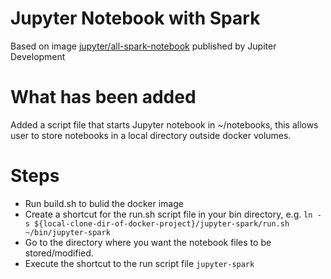 # Jupyter Notebook with Spark

Based on image [jupyter/all-spark-notebook](https://hub.docker.com/r/jupyter/all-spark-notebook/)  published by Jupiter Development


# What has been added

Added a script file that starts Jupyter notebook in ~/notebooks, this allows user to store notebooks in a local directory outside docker volumes.  


# Steps

- Run build.sh to bulid the docker image
- Create a shortcut for the run.sh script file in your bin directory, e.g.
``` ln -s ${local-clone-dir-of-docker-project}/jupyter-spark/run.sh ~/bin/jupyter-spark ```
- Go to the directory where you want the notebook files to be stored/modified. 
- Execute the shortcut to the run script file
``` jupyter-spark ```
